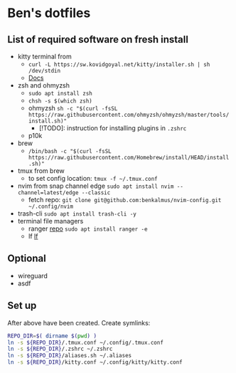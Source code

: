 # Ben's dotfiles

## List of required software on fresh install

- kitty terminal from
  - `curl -L https://sw.kovidgoyal.net/kitty/installer.sh | sh /dev/stdin`
  - [Docs](https://sw.kovidgoyal.net/kitty/overview)
- zsh and ohmyzsh
  - `sudo apt install zsh`
  - `chsh -s $(which zsh)`
  - ohmyzsh `sh -c "$(curl -fsSL https://raw.githubusercontent.com/ohmyzsh/ohmyzsh/master/tools/install.sh)"`
    - [!TODO]: instruction for installing plugins in `.zshrc`
  - p10k
- brew
  - `/bin/bash -c "$(curl -fsSL https://raw.githubusercontent.com/Homebrew/install/HEAD/install.sh)"`
- tmux from brew
  - to set config location: `tmux -f ~/.tmux.conf`
- nvim from snap channel edge `sudo apt install nvim --channel=latest/edge --classic`
  - fetch repo: `git clone git@github.com:benkalmus/nvim-config.git ~/.config/nvim`
- trash-cli `sudo apt install trash-cli -y`
- terminal file managers
  - ranger [repo](https://github.com/ranger/ranger) `sudo apt install ranger -e`
  - lf [lf](https://github.com/gokcehan/lf/releases)

## Optional

- wireguard
- asdf

## Set up

After above have been created.
Create symlinks:

```sh
REPO_DIR=$( dirname $(pwd) )
ln -s ${REPO_DIR}/.tmux.conf ~/.config/.tmux.conf
ln -s ${REPO_DIR}/.zshrc ~/.zshrc
ln -s ${REPO_DIR}/aliases.sh ~/.aliases
ln -s ${REPO_DIR}/kitty.conf ~/.config/kitty/kitty.conf

```
